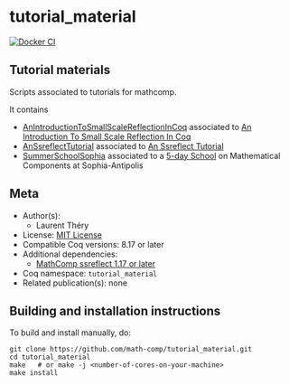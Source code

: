 <!---
This file was generated from `meta.yml`, please do not edit manually.
Follow the instructions on https://github.com/coq-community/templates to regenerate.
--->
# tutorial_material

[![Docker CI][docker-action-shield]][docker-action-link]

[docker-action-shield]: https://github.com/math-comp/tutorial_material/workflows/Docker%20CI/badge.svg?branch=master
[docker-action-link]: https://github.com/math-comp/tutorial_material/actions?query=workflow:"Docker%20CI"





## Tutorial materials

Scripts associated to tutorials for mathcomp.

It contains
- [AnIntroductionToSmallScaleReflectionInCoq](https://github.com/math-comp/tutorial_material/blob/master/AnIntroductionToSmallScaleReflectionInCoq) associated to [An Introduction To Small Scale Reflection In Coq](https://hal.inria.fr/inria-00515548v4/document)
- [AnSsreflectTutorial](https://github.com/math-comp/tutorial_material/blob/master/AnSsreflectTutorial) associated to [An Ssreflect Tutorial](https://hal.inria.fr/inria-00407778)
- [SummerSchoolSophia](https://github.com/math-comp/tutorial_material/tree/master/SummerSchoolSophia) associated to a [5-day School](https://team.inria.fr/marelle/en/coq-winter-school-2018/) on Mathematical Components at Sophia-Antipolis

## Meta

- Author(s):
  - Laurent Théry
- License: [MIT License](LICENSE)
- Compatible Coq versions: 8.17 or later
- Additional dependencies:
  - [MathComp ssreflect 1.17 or later](https://math-comp.github.io)
- Coq namespace: `tutorial_material`
- Related publication(s): none

## Building and installation instructions

To build and install manually, do:

``` shell
git clone https://github.com/math-comp/tutorial_material.git
cd tutorial_material
make   # or make -j <number-of-cores-on-your-machine> 
make install
```



